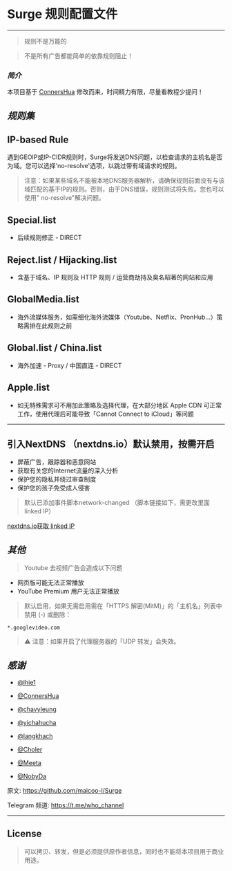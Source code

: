 # Surge 规则配置文件
_________________

> 规则不是万能的

> 不是所有广告都能简单的依靠规则阻止！

### *简介*
本项目基于 [ConnersHua](https://github.com/ConnersHua) 修改而来，时间精力有限，尽量看教程少提问！

## *规则集*
## IP-based Rule
遇到GEOIP或IP-CIDR规则时，Surge将发送DNS问题，以检查请求的主机名是否为域。您可以选择'no-resolve'选项，以跳过带有域请求的规则。
> 注意：如果某些域名不能被本地DNS服务器解析，请确保规则前面没有与该域匹配的基于IP的规则。否则，由于DNS错误，规则测试将失败。您也可以使用" no-resolve"解决问题。
## Special.list
   - 后续规则修正 - DIRECT
   
## Reject.list / Hijacking.list
   - 含基于域名、IP 规则及 HTTP 规则 / 运营商劫持及臭名昭著的网站和应用
   
## GlobalMedia.list
   - 海外流媒体服务，如需细化海外流媒体（Youtube、Netflix、PronHub...）策略需排在此规则之前
   
## Global.list / China.list
   - 海外加速 - Proxy / 中国直连 - DIRECT
   
## Apple.list
   - 如无特殊需求可不用加此策略及选择代理，在大部分地区 Apple CDN 可正常工作，使用代理后可能导致「Cannot Connect to iCloud」等问题
_________________

## 引入NextDNS （nextdns.io）默认禁用，按需开启

   - 屏蔽广告，跟踪器和恶意网站
   - 获取有关您的Internet流量的深入分析
   - 保护您的隐私并绕过审查制度
   - 保护您的孩子免受成人侵害

> 默认已添加事件脚本network-changed （脚本链接如下，需更改里面 linked IP）

[nextdns.io获取 linked IP](https://github.com/langkhach270389/Scripting/blob/master/Surge/nextdns_linkedip.js)

## *其他*

> Youtube 去视频广告会造成以下问题
   - 网页版可能无法正常播放
   - YouTube Premium 用户无法正常播放

> 默认启用，如果无需启用需在「HTTPS 解密(MitM)」的「主机名」列表中禁用 (-) 或删除：

```properties
*.googlevideo.com
```

> ⚠️ 注意：如果开启了代理服务器的「UDP 转发」会失效。


## *感谢*


* [@lhie1](https://github.com/lhie1)

* [@ConnersHua](https://github.com/ConnersHua)

* [@chavyleung](https://github.com/chavyleung)

* [@yichahucha](https://github.com/yichahucha)

* [@langkhach](https://github.com/langkhach270389)

* [@Choler](https://github.com/Choler)

* [@Meeta](https://github.com/MeetaGit)

* [@NobyDa](https://github.com/NobyDa)


原文: https://github.com/maicoo-l/Surge


Telegram 频道: https://t.me/who_channel
_________________

## License
> 可以拷贝、转发，但是必须提供原作者信息，同时也不能将本项目用于商业用途。

